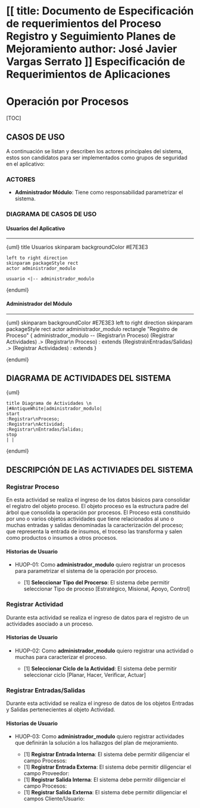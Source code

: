 [[
title: Documento de Especificación de requerimientos del Proceso Registro y Seguimiento Planes de Mejoramiento
author: José Javier Vargas Serrato
]]
Especificación de Requerimientos de Aplicaciones
=================================================

Operación por Procesos
=============================================

[TOC]

CASOS DE USO
------------

A continuación se listan y describen los actores principales del sistema, estos son candidatos para ser implementados como grupos de seguridad en el aplicativo:

### ACTORES

* **Administrador Módulo**: Tiene como responsabilidad parametrizar el sistema.

### DIAGRAMA DE CASOS DE USO

#### Usuarios del Aplicativo
***

{uml}
	title Usuarios
	skinparam backgroundColor #E7E3E3

    left to right direction
    skinparam packageStyle rect
    actor administrador_modulo

    usuario <|-- administrador_modulo

{enduml}

#### Administrador del Módulo
***

{uml}
    skinparam backgroundColor #E7E3E3
    left to right direction
    skinparam packageStyle rect
    actor administrador_modulo
    rectangle "Registro de Proceso" {
      administrador_modulo -- (Registrar\n Proceso)
      (Registrar Actividades) .> (Registrar\n Proceso)  : extends
      (Registra\nEntradas/Salidas) .> (Registrar Actividades) : extends
    }

{enduml}


DIAGRAMA DE ACTIVIDADES DEL SISTEMA
-----------------------------------

{uml}

    title Diagrama de Actividades \n
    |#AntiqueWhite|administrador_modulo|
    start
    :Registrar\nProceso;
    :Registrar\nActividad;
    :Registrar\nEntradas/Salidas;
    stop
    | |


{enduml}

## DESCRIPCIÓN DE LAS ACTIVIADES DEL SISTEMA

### Registrar Proceso
En esta actividad se realiza el ingreso de los datos básicos para consolidar el registro del objeto proceso. El objeto proceso es la estructura padre del árbol que consolida la operación por procesos. El Proceso está constituido por uno o varios objetos actividades que tiene relacionados al uno o muchas entradas y salidas denominadas la caracterización del proceso; que representa la entrada de insumos, el troceso las transforma y salen como productos o insumos a otros procesos.

#### Historias de Usuario

- HUOP-01: Como **administrador_modulo** quiero registrar un procesos para parametrizar el sistema de la operación por proceso.

    - [1] **Seleccionar Tipo del Procerso**: El sistema debe permitir seleccionar Tipo de proceso [Estratégico, Misional, Apoyo, Control]

### Registrar Actividad
Durante esta actividad se realiza el ingreso de datos para el registro de un actividades asociado a un proceso.

#### Historias de Usuario

- HUOP-02: Como **administrador_modulo** quiero registrar una actividad o muchas para caracterizar el proceso.

    - [1] **Seleccionar Ciclo de la Actividad**: El sistema debe permitir seleccionar ciclo [Planar, Hacer, Verificar, Actuar]

### Registrar Entradas/Salidas
Durante esta actividad se realiza el ingreso de datos de los objetos Entradas y Salidas pertenecientes al objeto Actividad.

#### Historias de Usuario

- HUOP-03: Como **administrador_modulo** quiero registrar actividades que definirán la solución a los hallazgos del plan de mejoramiento.

    - [1] **Registrar Entrada Interna**: El sistema debe permitir diligenciar el campo Procesos:
    - [1] **Registrar Entrada Externa**: El sistema debe permitir diligenciar el campo Proveedor:
    - [1] **Registrar Salida Interna**: El sistema debe permitir diligenciar el campo Procesos:
    - [1] **Registrar Salida Externa**: El sistema debe permitir diligenciar el campos Cliente/Usuario:
